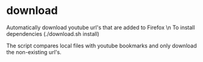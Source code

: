 # download
Automatically download youtube url's that are added to Firefox \n
To install dependencies (./download.sh install)

The script compares local files with youtube bookmarks and only download the non-existing url's.
